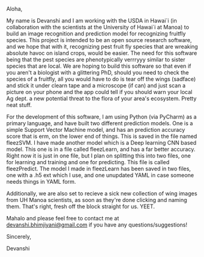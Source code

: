 Aloha,

My name is Devanshi and I am working with the USDA in Hawai\`i (in collaboration with the scientists at the University of Hawai`i at Manoa) to build 
an image recognition and prediction model for recognizing fruitfly species.
This project is intended to be an open source research software, and we hope that with it, recognizing pest fruit fly species that are wreaking 
absolute havoc on island crops, would be easier. The need for this software being that the pest species are phenotypically verrryyy similar to 
sister species that are local. We are hoping to build this software so that even if you aren't a biologist with a glittering PhD, should you need to check the species of a fruitfly, all you would have to do is tear off the wings (sadface) and stick it under clearn tape and a microscope 
(if can) and just scan a picture on your phone and the app could tell if you should warn your local Ag dept. a new potential threat to the flora 
of your area's ecosystem. Pretty neat stuff.
  
For the development of this software, I am using Python (via PyCharm) as a primary language, and have built two different prediction models.
One is a simple Support Vector Machine model, and has an prediction accuracy score that is erm, on the lower end of things. This is saved in the file named fleezSVM.
I have made another model which is a Deep learning CNN based model. This one is in a file called fleezLearn, and has a far better accuracy. Right now it is just in one file,
but I plan on splitting this into two files, one for learning and training and one for predicting. This file is called fleezPredict. 
The model I made in fleezLearn has been saved in two files, one with a .h5 ext which I use, and one unupdated YAML in case someone needs things in YAML form.

Additionally, we are also set to recieve a sick new collection of wing images from UH Manoa scientists, as soon as they're done clicking and
naming them. That's right, fresh off the block straight for us. YEET.

Mahalo and please feel free to contact me at devanshi.bhimjiyani@gmail.com if you have any questions/suggestions!


Sincerely,

Devanshi
